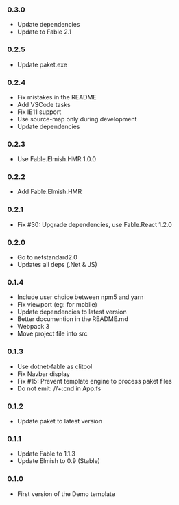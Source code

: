 ### 0.3.0

* Update dependencies
* Update to Fable 2.1

### 0.2.5

* Update paket.exe

### 0.2.4

* Fix mistakes in the README
* Add VSCode tasks
* Fix IE11 support
* Use source-map only during development
* Update dependencies

### 0.2.3

* Use Fable.Elmish.HMR 1.0.0

### 0.2.2

* Add Fable.Elmish.HMR

### 0.2.1

* Fix #30: Upgrade dependencies, use Fable.React 1.2.0

### 0.2.0

* Go to netstandard2.0
* Updates all deps (.Net & JS)

### 0.1.4

* Include user choice between npm5 and yarn
* Fix viewport (eg: for mobile)
* Update dependencies to latest version
* Better documention in the README.md
* Webpack 3
* Move project file into src

### 0.1.3

* Use dotnet-fable as clitool
* Fix Navbar display
* Fix #15: Prevent template engine to process paket files
* Do not emit: //+:cnd in App.fs

### 0.1.2

* Update paket to latest version

### 0.1.1

* Update Fable to 1.1.3
* Update Elmish to 0.9 (Stable)

### 0.1.0

* First version of the Demo template
